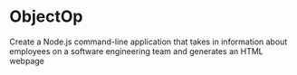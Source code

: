# ObjectOp
Create a  Node.js command-line application that takes in information about employees on a software engineering team and generates an HTML webpage
